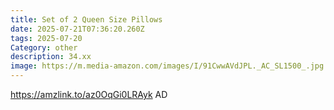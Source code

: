 ```yaml
---
title: Set of 2 Queen Size Pillows
date: 2025-07-21T07:36:20.260Z
tags: 2025-07-20
Category: other
description: 34.xx
image: https://m.media-amazon.com/images/I/91CwwAVdJPL._AC_SL1500_.jpg
---
```

https://amzlink.to/az0OqGi0LRAyk
AD